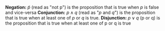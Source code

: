 **Negation:** $\tilde{p}$ (read as "not p") is the proposition that is true when *p* is false and vice-versa
**Conjunction:** $p \land q$ (read as "$p$ and $q$") is the proposition that is true when at least one of $p$ or $q$ is true.
**Disjunction:** $p \lor q$ (p or q) is the proposition that is true when at least one of p or q is true